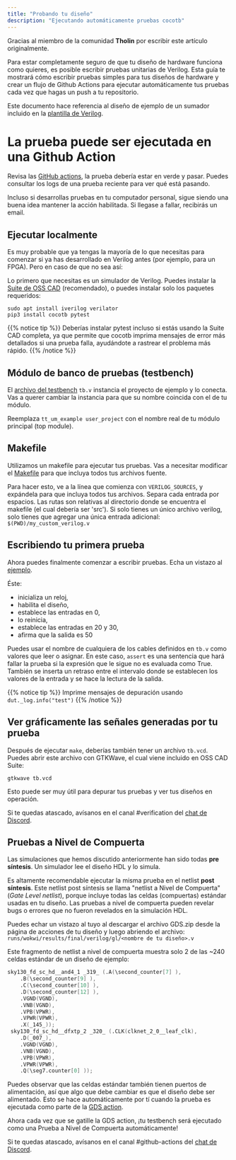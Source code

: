 ```yaml
---
title: "Probando tu diseño"
description: "Ejecutando automáticamente pruebas cocotb"
---
```


Gracias al miembro de la comunidad **Tholin** por escribir este artículo originalmente.

Para estar completamente seguro de que tu diseño de hardware funciona como quieres, es posible escribir pruebas unitarias de Verilog. Esta guía te mostrará cómo escribir pruebas simples para tus diseños de hardware y crear un flujo de Github Actions para ejecutar automáticamente tus pruebas cada vez que hagas un push a tu repositorio.

Este documento hace referencia al diseño de ejemplo de un sumador incluido en la [plantilla de Verilog](https://github.com/TinyTapeout/tt10-verilog-template/tree/main).

# La prueba puede ser ejecutada en una Github Action

Revisa las [GitHub actions](https://github.com/TinyTapeout/tt10-verilog-template/actions), la prueba debería estar en verde y pasar. Puedes consultar los logs de una prueba reciente para ver qué está pasando.

Incluso si desarrollas pruebas en tu computador personal, sigue siendo una buena idea mantener la acción habilitada. Si llegase a fallar, recibirás un email.

## Ejecutar localmente

Es muy probable que ya tengas la mayoría de lo que necesitas para comenzar si ya has desarrollado en Verilog antes (por ejemplo, para un FPGA). Pero en caso de que no sea así:

Lo primero que necesitas es un simulador de Verilog. Puedes instalar la [Suite de OSS CAD](https://github.com/YosysHQ/oss-cad-suite-build) (recomendado), o puedes instalar solo los paquetes requeridos:

```
sudo apt install iverilog verilator
pip3 install cocotb pytest
```

{{% notice tip %}}
Deberías instalar pytest incluso si estás usando la Suite CAD completa, ya que permite que cocotb imprima mensajes de error más detallados si una prueba falla, ayudándote a rastrear el problema más rápido.
{{% /notice %}}

## Módulo de banco de pruebas (testbench)

El [archivo del testbench](https://github.com/TinyTapeout/tt10-verilog-template/blob/main/test/tb.v#L26) `tb.v` instancia el proyecto de ejemplo y lo conecta. Vas a querer cambiar la instancia para que su nombre coincida con el de tu módulo.

Reemplaza `tt_um_example user_project` con el nombre real de tu módulo principal (top module).

## Makefile

Utilizamos un makefile para ejecutar tus pruebas. Vas a necesitar modificar el [Makefile](https://github.com/TinyTapeout/tt10-verilog-template/blob/main/test/Makefile#L8) para que incluya todos tus archivos fuente.

Para hacer esto, ve a la línea que comienza con `VERILOG_SOURCES`, y expándela para que incluya todos tus archivos. Separa cada entrada por espacios. Las rutas son relativas al directorio donde se encuentra el makefile (el cual debería ser 'src'). Si solo tienes un único archivo verilog, solo tienes que agregar una única entrada adicional: `$(PWD)/my_custom_verilog.v`

## Escribiendo tu primera prueba

Ahora puedes finalmente comenzar a escribir pruebas. Echa un vistazo al [ejemplo](https://github.com/TinyTapeout/tt10-verilog-template/blob/main/test/test.py).

Éste:

* inicializa un reloj,
* habilita el diseño,
* establece las entradas en 0,
* lo reinicia,
* establece las entradas en 20 y 30,
* afirma que la salida es 50

Puedes usar el nombre de cualquiera de los cables definidos en `tb.v` como valores que leer o asignar. En este caso, `assert` es una sentencia que hará fallar la prueba si la expresión que le sigue no es evaluada como True. También se inserta un retraso entre el intervalo donde se establecen los valores de la entrada y se hace la lectura de la salida.

{{% notice tip %}}
Imprime mensajes de depuración usando `dut._log.info("test")`
{{% /notice %}}

## Ver gráficamente las señales generadas por tu prueba

Después de ejecutar `make`, deberías también tener un archivo `tb.vcd`. Puedes abrir este archivo con GTKWave, el cual viene incluido en OSS CAD Suite:

```shell
gtkwave tb.vcd
```

Esto puede ser muy útil para depurar tus pruebas y ver tus diseños en operación.

Si te quedas atascado, avísanos en el canal #verification del [chat de Discord](https://discord.gg/U8fAcjxCYY).

## Pruebas a Nivel de Compuerta

Las simulaciones que hemos discutido anteriormente han sido todas **pre síntesis**. Un simulador lee el diseño HDL y lo simula.

Es altamente recomendable ejecutar la misma prueba en el netlist **post síntesis**.
Este netlist post síntesis se llama "netlist a Nivel de Compuerta" (*Gate Level netlist*), porque incluye todas las celdas (compuertas) estándar usadas en tu diseño.
Las pruebas a nivel de compuerta pueden revelar bugs o errores que no fueron revelados en la simulación HDL.

Puedes echar un vistazo al tuyo al descargar el archivo GDS.zip desde la página de acciones de tu diseño y luego abriendo el archivo: `runs/wokwi/results/final/verilog/gl/<nombre de tu diseño>.v`

Este fragmento de netlist a nivel de compuerta muestra solo 2 de las ~240 celdas estándar de un diseño de ejemplo:

```verilog
sky130_fd_sc_hd__and4_1 _319_ (.A(\second_counter[7] ),
    .B(\second_counter[9] ),
    .C(\second_counter[10] ),
    .D(\second_counter[12] ),
    .VGND(VGND),
    .VNB(VGND),
    .VPB(VPWR),
    .VPWR(VPWR),
    .X(_145_));
 sky130_fd_sc_hd__dfxtp_2 _320_ (.CLK(clknet_2_0__leaf_clk),
    .D(_007_),
    .VGND(VGND),
    .VNB(VGND),
    .VPB(VPWR),
    .VPWR(VPWR),
    .Q(\seg7.counter[0] ));
```

Puedes observar que las celdas estándar también tienen puertos de alimentación, así que algo que debe cambiar es que el diseño debe ser alimentado. Esto se hace automáticamente por tí cuando la prueba es ejecutada como parte de la [GDS action](https://github.com/TinyTapeout/tt10-verilog-template/blob/main/.github/workflows/gds.yaml#L26).

Ahora cada vez que se gatille la GDS action, ¡tu testbench será ejecutado como una Prueba a Nivel de Compuerta automáticamente!

Si te quedas atascado, avísanos en el canal #github-actions del [chat de Discord](https://discord.gg/U8fAcjxCYY).